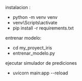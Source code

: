 instalacion :

* python -m venv venv
* venv\Scripts\activate
* pip install -r requirements.txt

 entrenar modelo:
 
* cd my_proyect_iris                                                                                                                                                                       
* entrenar_modelo.py

ejecutar simulador de prediciones

* uvicorn main:app --reload  
 
 



